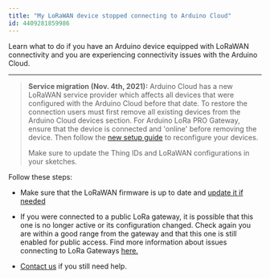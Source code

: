 ```yaml
---
title: "My LoRaWAN device stopped connecting to Arduino Cloud"
id: 4409281859986
---
```


Learn what to do if you have an Arduino device equipped with LoRaWAN connectivity and you are experiencing connectivity issues with the Arduino Cloud.

---

> **Service migration (Nov. 4th, 2021):** Arduino Cloud has a new LoRaWAN service provider which affects all devices that were configured with the Arduino Cloud before that date. To restore the connection users must first remove all existing devices from the Arduino Cloud devices section. For Arduino LoRa PRO Gateway, ensure that the device is connected and 'online' before removing the device. Then follow the [new setup guide](https://docs.arduino.cc/cloud/iot-cloud/tutorials/cloud-lora-getting-started) to reconfigure your devices.
>
> Make sure to update the Thing IDs and LoRaWAN configurations in your sketches.

Follow these steps:

* Make sure that the LoRaWAN firmware is up to date and [update it if needed](https://support.arduino.cc/hc/en-us/articles/4405107258130-How-to-update-the-LoRa-modem-firmware)

* If you were connected to a public LoRa gateway, it is possible that this one is no longer active or its configuration changed. Check again you are within a good range from the gateway and that this one is still enabled for public access. Find more information about issues connecting to LoRa Gateways [here.](https://support.arduino.cc/hc/en-us/articles/4403361201298-Portenta-Vision-Shield-LoRa-cannot-connect-to-the-gateway)

* [Contact us](https://www.arduino.cc/en/contact-us/) if you still need help.

